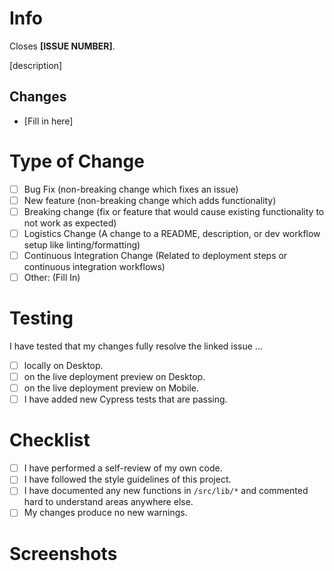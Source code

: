 <!-- Fill in all spots surrounded by brackets and confirm all check boxes after confirming completion of the tasks -->

# Info

Closes **[ISSUE NUMBER]**.

<!-- If there is no issue for this pull request yet, please create one or
delete this line if the pull request is for a very minor tweak. -->

[description]

<!-- What changes did you make? List all distinct problems that this PR addresses. Explain any relevant
motivation or context. -->

## Changes

- [Fill in here]

# Type of Change

- [ ] Bug Fix (non-breaking change which fixes an issue)
- [ ] New feature (non-breaking change which adds functionality)
- [ ] Breaking change (fix or feature that would cause existing functionality to not work as
      expected)
- [ ] Logistics Change (A change to a README, description, or dev workflow setup like
      linting/formatting)
- [ ] Continuous Integration Change (Related to deployment steps or continuous integration
      workflows)
- [ ] Other: (Fill In) <!-- Edit this type of change if you select this -->

# Testing

I have tested that my changes fully resolve the linked issue ...

- [ ] locally on Desktop.
- [ ] on the live deployment preview on Desktop.
- [ ] on the live deployment preview on Mobile.
- [ ] I have added new Cypress tests that are passing.

# Checklist

- [ ] I have performed a self-review of my own code.
- [ ] I have followed the style guidelines of this project.
- [ ] I have documented any new functions in `/src/lib/*` and commented hard to understand areas
      anywhere else.
- [ ] My changes produce no new warnings.

# Screenshots

<!-- If you made any visual changes to the website, please include relevant screenshots below. -->
